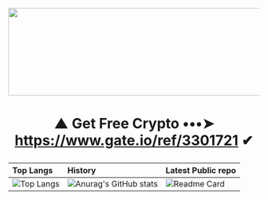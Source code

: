 <p align="center"><img src="https://hackers.ge/images/Hackers.gif" width="550" height="176"></center> 

# <p align="center"> ▲ Get Free Crypto •••➤ https://www.gate.io/ref/3301721 ✔ </center>

| Top Langs |   History   | Latest Public repo                 |
| :-------- | :------- | :------------------------- |
| ![Top Langs](https://github-readme-stats.vercel.app/api/top-langs/?username=KhetaguriDimitri&layout=compact) | ![Anurag's GitHub stats](https://github-readme-stats.vercel.app/api?username=KhetaguriDimitri&show_icons=true&theme=radical)|![Readme Card](https://github-readme-stats.vercel.app/api/pin/?username=KhetaguriDimitri&repo=SQL-Injection)|
